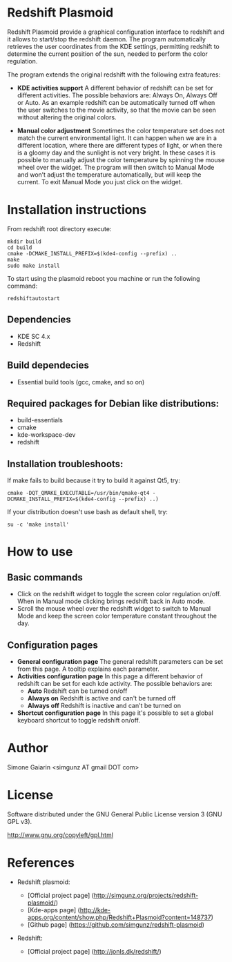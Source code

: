Redshift Plasmoid
=================
Redshift Plasmoid provide a graphical configuration interface to redshift and it allows to
start/stop the redshift daemon. The program automatically retrieves the user coordinates
from the KDE settings, permitting redshift to determine the current position of the sun,
needed to perform the color regulation.

The program extends the original redshift with the following extra features:

* **KDE activities support** A different behavior of redshift can be set for different activities.
The possible behaviors are: Always On, Always Off or Auto. As an example redshift can be
automatically turned off when the user switches to the movie activity, so that the movie can
be seen without altering the original colors.

* **Manual color adjustment** Sometimes the color temperature set does not match the current
environmental light. It can happen when we are in a different location, where there are different
types of light, or when there is a gloomy day and the sunlight is not very bright. In these cases
it is possible to manually adjust the color temperature by spinning the mouse wheel over the widget.
The program will then switch to Manual Mode and won’t adjust the temperature automatically, but
will keep the current. To exit Manual Mode you just click on the widget.

Installation instructions
=========================
From redshift root directory execute:

    mkdir build
    cd build
    cmake -DCMAKE_INSTALL_PREFIX=$(kde4-config --prefix) ..
    make
    sudo make install

To start using the plasmoid reboot you machine or run the following command:

    redshiftautostart

Dependencies
------------
* KDE SC 4.x
* Redshift

Build dependecies
-----------------
* Essential build tools (gcc, cmake, and so on)

Required packages for Debian like distributions:
------------------------------------------------

* build-essentials
* cmake
* kde-workspace-dev
* redshift

Installation troubleshoots:
---------------------------
If make fails to build because it try to build it against Qt5, try:

    cmake -DQT_QMAKE_EXECUTABLE=/usr/bin/qmake-qt4 -DCMAKE_INSTALL_PREFIX=$(kde4-config --prefix) ..)

If your distribution doesn't use bash as default shell, try:

    su -c 'make install'

How to use
==========

Basic commands
--------------
* Click on the redshift widget to toggle the screen color regulation on/off. When in Manual mode
  clicking brings redshift back in Auto mode.
* Scroll the mouse wheel over the redshift widget to switch to Manual Mode and keep the screen
  color temperature constant throughout the day.

Configuration pages
-------------------
* **General configuration page**
  The general redshift parameters can be set from this page. A tooltip explains each parameter.
* **Activities configuration page**
  In this page a different behavior of redshift can be set for each kde activity. The possible behaviors are:
  - **Auto** Redshift can be turned on/off
  - **Always on** Redshift is active and can't be turned off
  - **Always off** Redshift is inactive and can't be turned on
* **Shortcut configuration page**
  In this page it's possible to set a global keyboard shortcut to toggle redshift on/off.

Author
======
Simone Gaiarin \<simgunz AT gmail DOT com\>

License
=======
Software distributed under the GNU General Public License version 3 (GNU GPL v3).

http://www.gnu.org/copyleft/gpl.html

References
=============

* Redshift plasmoid:
  - [Official project page] (http://simgunz.org/projects/redshift-plasmoid/)
  - [Kde-apps page] (http://kde-apps.org/content/show.php/Redshift+Plasmoid?content=148737)
  - [Github page] (https://github.com/simgunz/redshift-plasmoid)

* Redshift:
  - [Official project page] (http://jonls.dk/redshift/)

